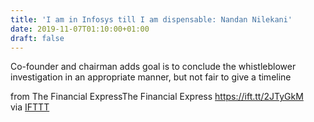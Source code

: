 ```yaml
---
title: 'I am in Infosys till I am dispensable: Nandan Nilekani'
date: 2019-11-07T01:10:00+01:00
draft: false
---
```


Co-founder and chairman adds goal is to conclude the whistleblower investigation in an appropriate manner, but not fair to give a timeline  
  
from The Financial ExpressThe Financial Express https://ift.tt/2JTyGkM  
via [IFTTT](https://ifttt.com/?ref=da&site=blogger)